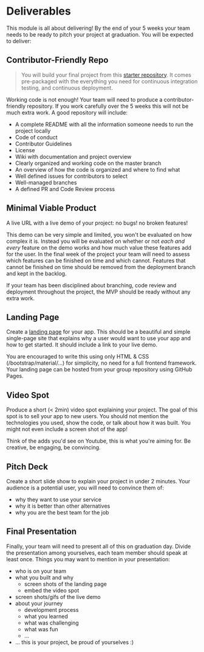 # Deliverables

This module is all about delivering! By the end of your 5 weeks your team needs to be ready to pitch your project at graduation. You will be expected to deliver:

## Contributor-Friendly Repo

> You will build your final project from this [starter repository](deliverables.md). It comes pre-packaged with the everything you need for continuous integration testing, and continuous deployment.

Working code is not enough! Your team will need to produce a contributor-friendly repository. If you work carefully over the 5 weeks this will not be much extra work. A good repository will include:

* A complete README with all the information someone needs to run the project locally
* Code of conduct
* Contributor Guidelines
* License
* Wiki with documentation and project overview
* Clearly organized and working code on the master branch
* An overview of how the code is organized and where to find what
* Well defined issues for contributors to select
* Well-managed branches
* A defined PR and Code Review process

## Minimal Viable Product

A live URL with a live demo of your project: no bugs! no broken features!

This demo can be very simple and limited, you won't be evaluated on how complex it is. Instead you will be evaluated on whether or not _each and every_ feature on the demo works and how much value these features add for the user. In the final week of the project your team will need to assess which features can be finished on time and which cannot. Features that cannot be finished on time should be removed from the deployment branch and kept in the backlog.

If your team has been disciplined about branching, code review and deployment throughout the project, the MVP should be ready without any extra work.

## Landing Page

Create a [landing page](https://unbounce.com/landing-page-articles/what-is-a-landing-page/) for your app. This should be a beautiful and simple single-page site that explains why a user would want to use your app and how to get started. It should include a link to your live demo.

You are encouraged to write this using only HTML & CSS \(/bootstrap/material/...\) for simplicity, no need for a full frontend framework. Your landing page can be hosted from your group repository using GitHub Pages.

## Video Spot

Produce a short \(&lt; 2min\) video spot explaining your project. The goal of this spot is to sell your app to new users. You should not mention the technologies you used, show the code, or talk about how it was built. You might not even include a screen shot of the app!

Think of the adds you'd see on Youtube, this is what you're aiming for. Be creative, be engaging, be convincing.

## Pitch Deck

Create a short slide show to explain your project in under 2 minutes. Your audience is a potential user, you will need to convince them of:

* why they want to use your service
* why it is better than other alternatives
* why you are the best team for the job

## Final Presentation

Finally, your team will need to present all of this on graduation day. Divide the presentation among yourselves, each team member should speak at least once. Things you may want to mention in your presentation:

* who is on your team
* what you built and why
  * screen shots of the landing page
  * embed the video spot
* screen shots/gifs of the live demo
* about your journey
  * development process
  * what you learned
  * what was challenging
  * what was fun
  * ...
* ... this is your project, be proud of yourselves :\)

